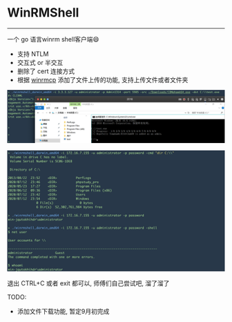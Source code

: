 # WinRMShell

------

 一个 go 语言winrm shell客户端😄

-	支持 NTLM
-	交互式 or 半交互
-	删除了 cert 连接方式
-	根据 [winrmcp](github.com/packer-community/winrmcp/winrmcp) 添加了文件上传的功能, 支持上传文件或者文件夹

![image-20200827150505519](README.assets/image-20200827150505519.png)

![image-20200727104529838](README.assets/image-20200727104529838.png)

退出 CTRL+C 或者 exit 都可以, 师傅们自己尝试吧, 溜了溜了

TODO:

- 添加文件下载功能, 暂定9月初完成